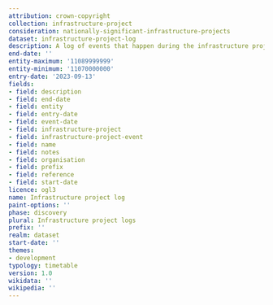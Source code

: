```yaml
---
attribution: crown-copyright
collection: infrastructure-project
consideration: nationally-significant-infrastructure-projects
dataset: infrastructure-project-log
description: A log of events that happen during the infrastructure projects
end-date: ''
entity-maximum: '11089999999'
entity-minimum: '11070000000'
entry-date: '2023-09-13'
fields:
- field: description
- field: end-date
- field: entity
- field: entry-date
- field: event-date
- field: infrastructure-project
- field: infrastructure-project-event
- field: name
- field: notes
- field: organisation
- field: prefix
- field: reference
- field: start-date
licence: ogl3
name: Infrastructure project log
paint-options: ''
phase: discovery
plural: Infrastructure project logs
prefix: ''
realm: dataset
start-date: ''
themes:
- development
typology: timetable
version: 1.0
wikidata: ''
wikipedia: ''
---
```

